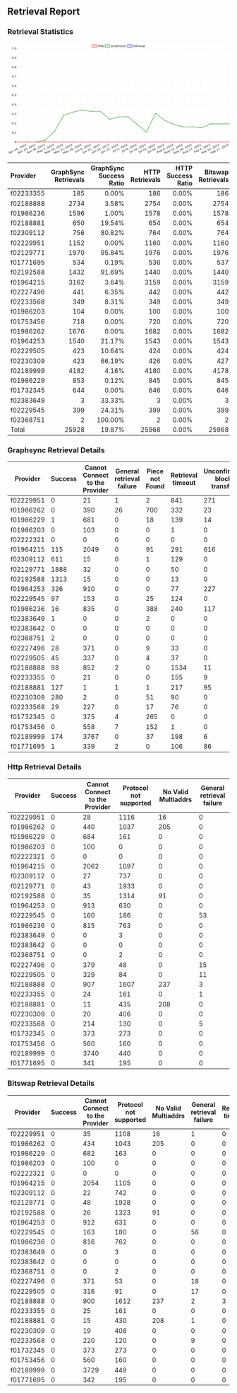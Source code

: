 ## Retrieval Report
### Retrieval Statistics
<img src="https://raw.githubusercontent.com/data-preservation-programs/filplus-checker-assets/main/filecoin-project/filecoin-plus-large-datasets/issues/1276/1695013344382.png"/>

| Provider  | GraphSync Retrievals | GraphSync Success Ratio | HTTP Retrievals | HTTP Success Ratio | Bitswap Retrievals | Bitswap Success Ratio |
| :-------- | -------------------: | ----------------------: | --------------: | -----------------: | -----------------: | --------------------: |
| f02233355 |                  185 |                   0.00% |             186 |              0.00% |                186 |                 0.00% |
| f02188888 |                 2734 |                   3.58% |            2754 |              0.00% |               2754 |                 0.00% |
| f01986236 |                 1596 |                   1.00% |            1578 |              0.00% |               1578 |                 0.00% |
| f02188881 |                  650 |                  19.54% |             654 |              0.00% |                654 |                 0.00% |
| f02309112 |                  756 |                  80.82% |             764 |              0.00% |                764 |                 0.00% |
| f02229951 |                 1152 |                   0.00% |            1160 |              0.00% |               1160 |                 0.00% |
| f02129771 |                 1970 |                  95.84% |            1976 |              0.00% |               1976 |                 0.00% |
| f01771695 |                  534 |                   0.19% |             536 |              0.00% |                537 |                 0.00% |
| f02192588 |                 1432 |                  91.69% |            1440 |              0.00% |               1440 |                 0.00% |
| f01964215 |                 3162 |                   3.64% |            3159 |              0.00% |               3159 |                 0.00% |
| f02227496 |                  441 |                   6.35% |             442 |              0.00% |                442 |                 0.00% |
| f02233568 |                  349 |                   8.31% |             349 |              0.00% |                349 |                 0.00% |
| f01986203 |                  104 |                   0.00% |             100 |              0.00% |                100 |                 0.00% |
| f01753456 |                  718 |                   0.00% |             720 |              0.00% |                720 |                 0.00% |
| f01986262 |                 1676 |                   0.00% |            1682 |              0.00% |               1682 |                 0.00% |
| f01964253 |                 1540 |                  21.17% |            1543 |              0.00% |               1543 |                 0.00% |
| f02229505 |                  423 |                  10.64% |             424 |              0.00% |                424 |                 0.00% |
| f02230309 |                  423 |                  66.19% |             426 |              0.00% |                427 |                 0.00% |
| f02189999 |                 4182 |                   4.16% |            4180 |              0.00% |               4178 |                 0.00% |
| f01986229 |                  853 |                   0.12% |             845 |              0.00% |                845 |                 0.00% |
| f01732345 |                  644 |                   0.00% |             646 |              0.00% |                646 |                 0.00% |
| f02383649 |                    3 |                  33.33% |               3 |              0.00% |                  3 |                 0.00% |
| f02229545 |                  399 |                  24.31% |             399 |              0.00% |                399 |                 0.00% |
| f02368751 |                    2 |                 100.00% |               2 |              0.00% |                  2 |                 0.00% |
| Total     |                25928 |                  19.87% |           25968 |              0.00% |              25968 |                 0.00% |

### Graphsync Retrieval Details
| Provider  | Success | Cannot Connect to the Provider | General retrieval failure | Piece not Found | Retrieval timeout | Unconfirmed block transfer | No Valid Multiaddrs |
| --------- | ------- | ------------------------------ | ------------------------- | --------------- | ----------------- | -------------------------- | ------------------- |
| f02229951 | 0       | 21                             | 1                         | 2               | 841               | 271                        | 16                  |
| f01986262 | 0       | 390                            | 26                        | 700             | 332               | 23                         | 205                 |
| f01986229 | 1       | 681                            | 0                         | 18              | 139               | 14                         | 0                   |
| f01986203 | 0       | 103                            | 0                         | 0               | 1                 | 0                          | 0                   |
| f02222321 | 0       | 0                              | 0                         | 0               | 0                 | 0                          | 0                   |
| f01964215 | 115     | 2049                           | 0                         | 91              | 291               | 616                        | 0                   |
| f02309112 | 611     | 15                             | 0                         | 1               | 129               | 0                          | 0                   |
| f02129771 | 1888    | 32                             | 0                         | 0               | 50                | 0                          | 0                   |
| f02192588 | 1313    | 15                             | 0                         | 0               | 13                | 0                          | 91                  |
| f01964253 | 326     | 910                            | 0                         | 0               | 77                | 227                        | 0                   |
| f02229545 | 97      | 153                            | 0                         | 25              | 124               | 0                          | 0                   |
| f01986236 | 16      | 835                            | 0                         | 388             | 240               | 117                        | 0                   |
| f02383649 | 1       | 0                              | 0                         | 2               | 0                 | 0                          | 0                   |
| f02383642 | 0       | 0                              | 0                         | 0               | 0                 | 0                          | 0                   |
| f02368751 | 2       | 0                              | 0                         | 0               | 0                 | 0                          | 0                   |
| f02227496 | 28      | 371                            | 0                         | 9               | 33                | 0                          | 0                   |
| f02229505 | 45      | 337                            | 0                         | 4               | 37                | 0                          | 0                   |
| f02188888 | 98      | 852                            | 2                         | 0               | 1534              | 11                         | 237                 |
| f02233355 | 0       | 21                             | 0                         | 0               | 155               | 9                          | 0                   |
| f02188881 | 127     | 1                              | 1                         | 1               | 217               | 95                         | 208                 |
| f02230309 | 280     | 2                              | 0                         | 51              | 90                | 0                          | 0                   |
| f02233568 | 29      | 227                            | 0                         | 17              | 76                | 0                          | 0                   |
| f01732345 | 0       | 375                            | 4                         | 265             | 0                 | 0                          | 0                   |
| f01753456 | 0       | 558                            | 7                         | 152             | 1                 | 0                          | 0                   |
| f02189999 | 174     | 3767                           | 0                         | 37              | 198               | 6                          | 0                   |
| f01771695 | 1       | 339                            | 2                         | 0               | 106               | 86                         | 0                   |

### Http Retrieval Details
| Provider  | Success | Cannot Connect to the Provider | Protocol not supported | No Valid Multiaddrs | General retrieval failure |
| --------- | ------- | ------------------------------ | ---------------------- | ------------------- | ------------------------- |
| f02229951 | 0       | 28                             | 1116                   | 16                  | 0                         |
| f01986262 | 0       | 440                            | 1037                   | 205                 | 0                         |
| f01986229 | 0       | 684                            | 161                    | 0                   | 0                         |
| f01986203 | 0       | 100                            | 0                      | 0                   | 0                         |
| f02222321 | 0       | 0                              | 0                      | 0                   | 0                         |
| f01964215 | 0       | 2062                           | 1097                   | 0                   | 0                         |
| f02309112 | 0       | 27                             | 737                    | 0                   | 0                         |
| f02129771 | 0       | 43                             | 1933                   | 0                   | 0                         |
| f02192588 | 0       | 35                             | 1314                   | 91                  | 0                         |
| f01964253 | 0       | 913                            | 630                    | 0                   | 0                         |
| f02229545 | 0       | 160                            | 186                    | 0                   | 53                        |
| f01986236 | 0       | 815                            | 763                    | 0                   | 0                         |
| f02383649 | 0       | 0                              | 3                      | 0                   | 0                         |
| f02383642 | 0       | 0                              | 0                      | 0                   | 0                         |
| f02368751 | 0       | 0                              | 2                      | 0                   | 0                         |
| f02227496 | 0       | 379                            | 48                     | 0                   | 15                        |
| f02229505 | 0       | 329                            | 84                     | 0                   | 11                        |
| f02188888 | 0       | 907                            | 1607                   | 237                 | 3                         |
| f02233355 | 0       | 24                             | 161                    | 0                   | 1                         |
| f02188881 | 0       | 11                             | 435                    | 208                 | 0                         |
| f02230309 | 0       | 20                             | 406                    | 0                   | 0                         |
| f02233568 | 0       | 214                            | 130                    | 0                   | 5                         |
| f01732345 | 0       | 373                            | 273                    | 0                   | 0                         |
| f01753456 | 0       | 560                            | 160                    | 0                   | 0                         |
| f02189999 | 0       | 3740                           | 440                    | 0                   | 0                         |
| f01771695 | 0       | 341                            | 195                    | 0                   | 0                         |

### Bitswap Retrieval Details
| Provider  | Success | Cannot Connect to the Provider | Protocol not supported | No Valid Multiaddrs | General retrieval failure | Retrieval timeout |
| --------- | ------- | ------------------------------ | ---------------------- | ------------------- | ------------------------- | ----------------- |
| f02229951 | 0       | 35                             | 1108                   | 16                  | 1                         | 0                 |
| f01986262 | 0       | 434                            | 1043                   | 205                 | 0                         | 0                 |
| f01986229 | 0       | 682                            | 163                    | 0                   | 0                         | 0                 |
| f01986203 | 0       | 100                            | 0                      | 0                   | 0                         | 0                 |
| f02222321 | 0       | 0                              | 0                      | 0                   | 0                         | 0                 |
| f01964215 | 0       | 2054                           | 1105                   | 0                   | 0                         | 0                 |
| f02309112 | 0       | 22                             | 742                    | 0                   | 0                         | 0                 |
| f02129771 | 0       | 48                             | 1928                   | 0                   | 0                         | 0                 |
| f02192588 | 0       | 26                             | 1323                   | 91                  | 0                         | 0                 |
| f01964253 | 0       | 912                            | 631                    | 0                   | 0                         | 0                 |
| f02229545 | 0       | 163                            | 180                    | 0                   | 56                        | 0                 |
| f01986236 | 0       | 816                            | 762                    | 0                   | 0                         | 0                 |
| f02383649 | 0       | 0                              | 3                      | 0                   | 0                         | 0                 |
| f02383642 | 0       | 0                              | 0                      | 0                   | 0                         | 0                 |
| f02368751 | 0       | 0                              | 2                      | 0                   | 0                         | 0                 |
| f02227496 | 0       | 371                            | 53                     | 0                   | 18                        | 0                 |
| f02229505 | 0       | 316                            | 91                     | 0                   | 17                        | 0                 |
| f02188888 | 0       | 900                            | 1612                   | 237                 | 2                         | 3                 |
| f02233355 | 0       | 25                             | 161                    | 0                   | 0                         | 0                 |
| f02188881 | 0       | 15                             | 430                    | 208                 | 1                         | 0                 |
| f02230309 | 0       | 19                             | 408                    | 0                   | 0                         | 0                 |
| f02233568 | 0       | 220                            | 120                    | 0                   | 9                         | 0                 |
| f01732345 | 0       | 373                            | 273                    | 0                   | 0                         | 0                 |
| f01753456 | 0       | 560                            | 160                    | 0                   | 0                         | 0                 |
| f02189999 | 0       | 3729                           | 449                    | 0                   | 0                         | 0                 |
| f01771695 | 0       | 342                            | 195                    | 0                   | 0                         | 0                 |
